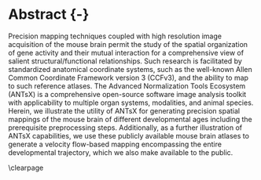 
# Abstract {-}

Precision mapping techniques coupled with high resolution image acquisition of
the mouse brain permit the study of the spatial organization of gene activity
and their mutual interaction for a comprehensive view of salient
structural/functional relationships. Such research is facilitated by
standardized anatomical coordinate systems, such as the well-known Allen Common
Coordinate Framework version 3 (CCFv3), and the ability to map to such reference
atlases.   The Advanced Normalization Tools Ecosystem (ANTsX) is a comprehensive
open-source software image analysis toolkit with applicability to multiple organ
systems, modalities, and animal species.  Herein, we illustrate the utility of
ANTsX for generating precision spatial mappings of the mouse brain of different
developmental ages including the prerequisite preprocessing steps. Additionally,
as a further illustration of ANTsX capabilities, we use these publicly available 
mouse brain atlases to generate a velocity flow-based mapping encompassing the 
entire developmental trajectory, which we also make available to the public. 

\clearpage